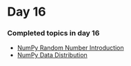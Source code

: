 # Day 16

### Completed topics in day 16
  - [NumPy Random Number Introduction](https://github.com/imbelal/100DaysOfPython/blob/master/Day%2016/NumPy-Random-Number.py)
  - [NumPy Data Distribution](https://github.com/imbelal/100DaysOfPython/blob/master/Day%2016/NumPy-Data-Distribution.py)
